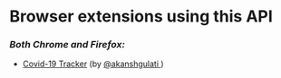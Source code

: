 # Browser extensions using this API

### _Both Chrome and Firefox:_
- [Covid-19 Tracker](https://coronatrends.live) (by [@akanshgulati ](https://github.com/akanshgulati))
